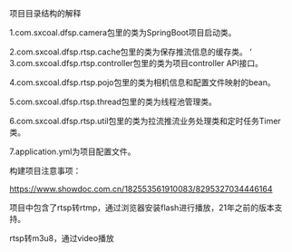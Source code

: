 项目目录结构的解释

1.com.sxcoal.dfsp.camera包里的类为SpringBoot项目启动类。

2.com.sxcoal.dfsp.rtsp.cache包里的类为保存推流信息的缓存类。
‘
3.com.sxcoal.dfsp.rtsp.controller包里的类为项目controller API接口。

4.com.sxcoal.dfsp.rtsp.pojo包里的类为相机信息和配置文件映射的bean。

5.com.sxcoal.dfsp.rtsp.thread包里的类为线程池管理类。

6.com.sxcoal.dfsp.rtsp.util包里的类为拉流推流业务处理类和定时任务Timer类。

7.application.yml为项目配置文件。

构建项目注意事项：

https://www.showdoc.com.cn/182553561910083/8295327034446164


项目中包含了rtsp转rtmp，通过浏览器安装flash进行播放，21年之前的版本支持。

rtsp转m3u8，通过video播放
